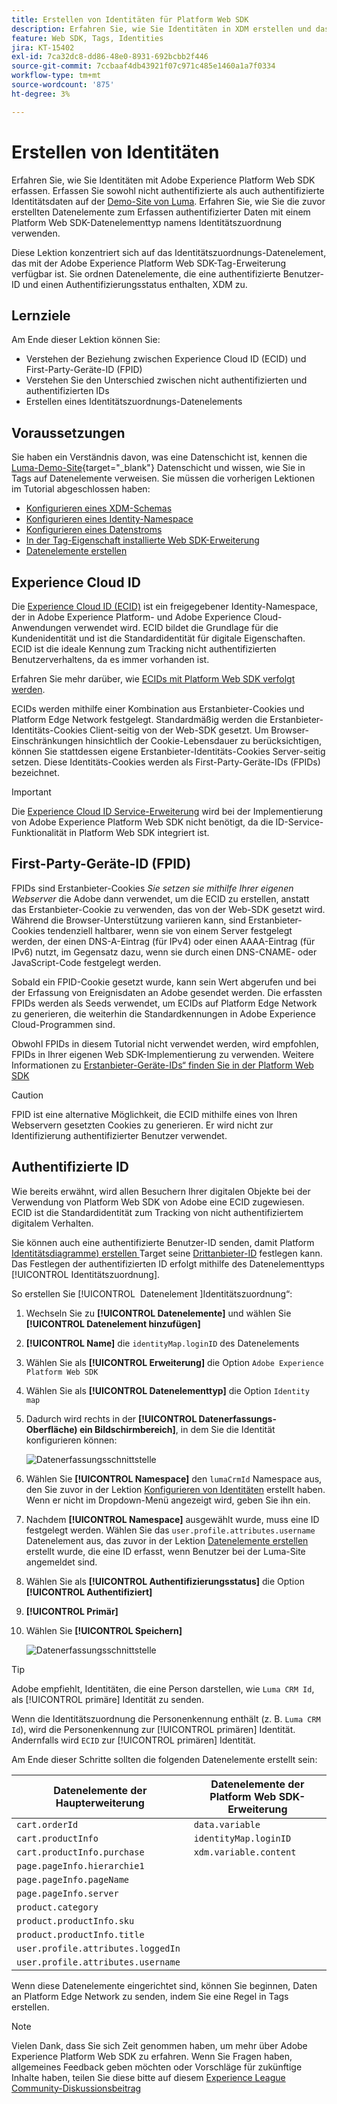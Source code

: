 ```yaml
---
title: Erstellen von Identitäten für Platform Web SDK
description: Erfahren Sie, wie Sie Identitäten in XDM erstellen und das Datenelement „Identity Map“ verwenden, um Benutzer-IDs zu erfassen. Diese Lektion ist Teil des Tutorials „Implementieren von Adobe Experience Cloud mit Web SDK“.
feature: Web SDK, Tags, Identities
jira: KT-15402
exl-id: 7ca32dc8-dd86-48e0-8931-692bcbb2f446
source-git-commit: 7ccbaaf4db43921f07c971c485e1460a1a7f0334
workflow-type: tm+mt
source-wordcount: '875'
ht-degree: 3%

---
```


# Erstellen von Identitäten

Erfahren Sie, wie Sie Identitäten mit Adobe Experience Platform Web SDK erfassen. Erfassen Sie sowohl nicht authentifizierte als auch authentifizierte Identitätsdaten auf der [Demo-Site von Luma](https://luma.enablementadobe.com/content/luma/us/en.html). Erfahren Sie, wie Sie die zuvor erstellten Datenelemente zum Erfassen authentifizierter Daten mit einem Platform Web SDK-Datenelementtyp namens Identitätszuordnung verwenden.

Diese Lektion konzentriert sich auf das Identitätszuordnungs-Datenelement, das mit der Adobe Experience Platform Web SDK-Tag-Erweiterung verfügbar ist. Sie ordnen Datenelemente, die eine authentifizierte Benutzer-ID und einen Authentifizierungsstatus enthalten, XDM zu.

## Lernziele

Am Ende dieser Lektion können Sie:

* Verstehen der Beziehung zwischen Experience Cloud ID (ECID) und First-Party-Geräte-ID (FPID)
* Verstehen Sie den Unterschied zwischen nicht authentifizierten und authentifizierten IDs
* Erstellen eines Identitätszuordnungs-Datenelements

## Voraussetzungen

Sie haben ein Verständnis davon, was eine Datenschicht ist, kennen die [Luma-Demo-Site](https://luma.enablementadobe.com/content/luma/us/en.html){target="_blank"} Datenschicht und wissen, wie Sie in Tags auf Datenelemente verweisen. Sie müssen die vorherigen Lektionen im Tutorial abgeschlossen haben:

* [Konfigurieren eines XDM-Schemas](configure-schemas.md)
* [Konfigurieren eines Identity-Namespace](configure-identities.md)
* [Konfigurieren eines Datenstroms](configure-datastream.md)
* [In der Tag-Eigenschaft installierte Web SDK-Erweiterung](install-web-sdk.md)
* [Datenelemente erstellen](create-data-elements.md)


## Experience Cloud ID

Die [Experience Cloud ID (ECID)](https://experienceleague.adobe.com/en/docs/experience-platform/identity/features/ecid) ist ein freigegebener Identity-Namespace, der in Adobe Experience Platform- und Adobe Experience Cloud-Anwendungen verwendet wird. ECID bildet die Grundlage für die Kundenidentität und ist die Standardidentität für digitale Eigenschaften. ECID ist die ideale Kennung zum Tracking nicht authentifizierten Benutzerverhaltens, da es immer vorhanden ist.

<!-- FYI I commented this out because it was breaking the build - Jack
>[!TIP]
>
> When you use the Experience Platform Web SDK to set up Adobe applications on your digital properties, the ECID is generated at the Adobe Edge server level. As such, ECID is not viewable on the client-side network request payload. You can view the ECID by seeing the Preview tab of the network request, or by using the [Adobe Experience Platform Debugger Edge Trace](set-up-analytics.md#experience-cloud-id-validation).
>![View ECID](assets/validate-dev-console-ecid.png)
-->

Erfahren Sie mehr darüber, wie [ECIDs mit Platform Web SDK verfolgt werden](https://experienceleague.adobe.com/en/docs/experience-platform/edge/identity/overview).

ECIDs werden mithilfe einer Kombination aus Erstanbieter-Cookies und Platform Edge Network festgelegt. Standardmäßig werden die Erstanbieter-Identitäts-Cookies Client-seitig von der Web-SDK gesetzt. Um Browser-Einschränkungen hinsichtlich der Cookie-Lebensdauer zu berücksichtigen, können Sie stattdessen eigene Erstanbieter-Identitäts-Cookies Server-seitig setzen. Diese Identitäts-Cookies werden als First-Party-Geräte-IDs (FPIDs) bezeichnet.

>[!IMPORTANT]
>
>Die [Experience Cloud ID Service-Erweiterung](https://exchange.adobe.com/apps/ec/100160/adobe-experience-cloud-id-launch-extension) wird bei der Implementierung von Adobe Experience Platform Web SDK nicht benötigt, da die ID-Service-Funktionalität in Platform Web SDK integriert ist.

## First-Party-Geräte-ID (FPID)

FPIDs sind Erstanbieter-Cookies _Sie setzen sie mithilfe Ihrer eigenen Webserver_ die Adobe dann verwendet, um die ECID zu erstellen, anstatt das Erstanbieter-Cookie zu verwenden, das von der Web-SDK gesetzt wird. Während die Browser-Unterstützung variieren kann, sind Erstanbieter-Cookies tendenziell haltbarer, wenn sie von einem Server festgelegt werden, der einen DNS-A-Eintrag (für IPv4) oder einen AAAA-Eintrag (für IPv6) nutzt, im Gegensatz dazu, wenn sie durch einen DNS-CNAME- oder JavaScript-Code festgelegt werden.

Sobald ein FPID-Cookie gesetzt wurde, kann sein Wert abgerufen und bei der Erfassung von Ereignisdaten an Adobe gesendet werden. Die erfassten FPIDs werden als Seeds verwendet, um ECIDs auf Platform Edge Network zu generieren, die weiterhin die Standardkennungen in Adobe Experience Cloud-Programmen sind.

Obwohl FPIDs in diesem Tutorial nicht verwendet werden, wird empfohlen, FPIDs in Ihrer eigenen Web SDK-Implementierung zu verwenden. Weitere Informationen zu [Erstanbieter-Geräte-IDs“ finden Sie in der Platform Web SDK](https://experienceleague.adobe.com/en/docs/experience-platform/edge/identity/first-party-device-ids)

>[!CAUTION]
>
> FPID ist eine alternative Möglichkeit, die ECID mithilfe eines von Ihren Webservern gesetzten Cookies zu generieren. Er wird nicht zur Identifizierung authentifizierter Benutzer verwendet.

## Authentifizierte ID

Wie bereits erwähnt, wird allen Besuchern Ihrer digitalen Objekte bei der Verwendung von Platform Web SDK von Adobe eine ECID zugewiesen. ECID ist die Standardidentität zum Tracking von nicht authentifiziertem digitalem Verhalten.

Sie können auch eine authentifizierte Benutzer-ID senden, damit Platform [Identitätsdiagramme) erstellen ](https://experienceleague.adobe.com/en/docs/platform-learn/tutorials/identities/understanding-identity-and-identity-graphs) Target seine [Drittanbieter-ID](https://experienceleague.adobe.com/en/docs/target/using/audiences/visitor-profiles/3rd-party-id) festlegen kann. Das Festlegen der authentifizierten ID erfolgt mithilfe des Datenelementtyps [!UICONTROL Identitätszuordnung].

So erstellen Sie [!UICONTROL &#x200B; Datenelement &#x200B;]Identitätszuordnung“:

1. Wechseln Sie zu **[!UICONTROL Datenelemente]** und wählen Sie **[!UICONTROL Datenelement hinzufügen]**

1. **[!UICONTROL Name]** die `identityMap.loginID` des Datenelements

1. Wählen Sie als **[!UICONTROL Erweiterung]** die Option `Adobe Experience Platform Web SDK`

1. Wählen Sie als **[!UICONTROL Datenelementtyp]** die Option `Identity map`

1. Dadurch wird rechts in der **[!UICONTROL Datenerfassungs-Oberfläche) ein Bildschirmbereich]**, in dem Sie die Identität konfigurieren können:

   ![Datenerfassungsschnittstelle](assets/identity-identityMap-setup.png)

1. Wählen Sie **[!UICONTROL Namespace]** den `lumaCrmId` Namespace aus, den Sie zuvor in der Lektion [Konfigurieren von Identitäten](configure-identities.md) erstellt haben. Wenn er nicht im Dropdown-Menü angezeigt wird, geben Sie ihn ein.

1. Nachdem **[!UICONTROL Namespace]** ausgewählt wurde, muss eine ID festgelegt werden. Wählen Sie das `user.profile.attributes.username` Datenelement aus, das zuvor in der Lektion [Datenelemente erstellen](create-data-elements.md#create-data-elements-to-capture-the-data-layer) erstellt wurde, die eine ID erfasst, wenn Benutzer bei der Luma-Site angemeldet sind.

   <!--  >[!TIP]
    >
    >You can verify the **[!UICONTROL Luma CRM ID]** is collected in a data element on the web property by going to the [Luma Demo site](https://luma.enablementadobe.com/content/luma/us/en.html), logging in, [switching the tag environment](validate-with-debugger.md#use-the-experience-platform-debugger-to-map-to-your-tag-property) to your own, and typing `_satellite.getVar("user.profile.attributes.username")` in the web browser developer console.
    >
    >   ![Data Element  ID ](assets/identity-data-element-customer-id.png)
    -->

1. Wählen Sie als **[!UICONTROL Authentifizierungsstatus]** die Option **[!UICONTROL Authentifiziert]**
1. **[!UICONTROL Primär]**

1. Wählen Sie **[!UICONTROL Speichern]**

   ![Datenerfassungsschnittstelle](assets/identity-id-namespace.png)

>[!TIP]
>
> Adobe empfiehlt, Identitäten, die eine Person darstellen, wie `Luma CRM Id`, als [!UICONTROL primäre] Identität zu senden.
>
> Wenn die Identitätszuordnung die Personenkennung enthält (z. B. `Luma CRM Id`), wird die Personenkennung zur [!UICONTROL primären] Identität. Andernfalls wird `ECID` zur [!UICONTROL primären] Identität.




<!--
1. Once the data element is configured in **[!UICONTROL Data Collection interface]**, it can be tested on the Luma web property like any other Data Element. Enter the following script in the browser developer console
   
   
   ```
   _satellite.getVar('identityMap.loginID')
   ```  

   ![Data Collection interface](assets/identity-consoleIdentityDataElement.png)
   
   >[!NOTE]
   >
   >ECID identifier will NOT populate in the Data Element, as this is configured already with Platform Web SDK.   
-->

Am Ende dieser Schritte sollten die folgenden Datenelemente erstellt sein:

| Datenelemente der Haupterweiterung | Datenelemente der Platform Web SDK-Erweiterung |
-----------------------------|-------------------------------
| `cart.orderId` | `data.variable` |
| `cart.productInfo` | `identityMap.loginID` |
| `cart.productInfo.purchase` | `xdm.variable.content` |
| `page.pageInfo.hierarchie1` | |
| `page.pageInfo.pageName` | |
| `page.pageInfo.server` | |
| `product.category` | |
| `product.productInfo.sku` | |
| `product.productInfo.title` | |
| `user.profile.attributes.loggedIn` | |
| `user.profile.attributes.username` | |

Wenn diese Datenelemente eingerichtet sind, können Sie beginnen, Daten an Platform Edge Network zu senden, indem Sie eine Regel in Tags erstellen.

>[!NOTE]
>
>Vielen Dank, dass Sie sich Zeit genommen haben, um mehr über Adobe Experience Platform Web SDK zu erfahren. Wenn Sie Fragen haben, allgemeines Feedback geben möchten oder Vorschläge für zukünftige Inhalte haben, teilen Sie diese bitte auf diesem [Experience League Community-Diskussionsbeitrag](https://experienceleaguecommunities.adobe.com/t5/adobe-experience-platform-data/tutorial-discussion-implement-adobe-experience-cloud-with-web/td-p/444996)
